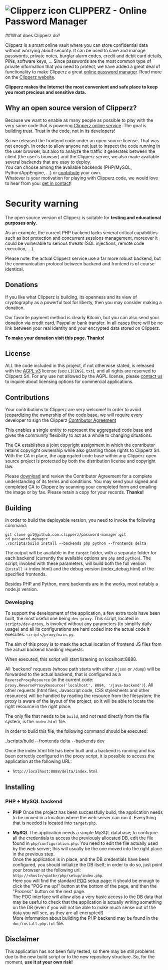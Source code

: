 # ![Clipperz icon][icon] CLIPPERZ - Online Password Manager

[icon]: ./Icon.png

##What does Clipperz do?

Clipperz is a smart online vault where you can store confidential data without worrying about security. It can be used to save and manage passwords, private notes, burglar alarm codes, credit and debit card details, PINs, software keys, …
Since passwords are the most common type of private information that you need to protect, we have added a great deal of functionality to make Clipperz a great [online password manager][home]. Read more on the [Clipperz website][home].

**Clipperz makes the Internet the most convenient and safe place to keep you most precious and sensitive data.**

[home]: https://clipperz.is

## Why an open source version of Clipperz?

Because we want to enable as many people as possible to play with the very same code that is powering [Clipperz online service][app]. The goal is building trust. Trust in the code, not in its developers!

So we released the frontend code under an open source license. That was not enough. In order to allow anyone not just to inspect the code running in the user browser, but also to analyze the traffic it generates between the client (the user's browser) and the Clipperz server, we also made available several backends that are easy to deploy.  
You can choose among the available backends (PHP/MySQL, Python/AppEngine, …) or [contribute][CA] your own.  
Whatever is your motivation for playing with Clipperz code, we would love to hear from you: [get in contact][contact]!

# Security warning

The open source version of Clipperz is suitable for **testing and educational purposes only**.

As an example, the current PHP backend lacks several critical capabilities such as bot protection and concurrent sessions management, moreover it could be vulnerable to serious threats (SQL injections, remote code execution, ...).

Please note: the actual Clipperz service use a far more robust backend, but the communication protocol between backend and frontend is of course identical.

[app]: https://clipperz.is/app/
[CA]: https://clipperz.is/open_source/contributor_agreement/
[contact]: https://clipperz.is/about/contacts/


## Donations
If you like what Clipperz is building, its openness and its view of cryptography as a powerful tool for liberty, then you may consider making a donation. 

Our favorite payment method is clearly Bitcoin, but you can also send your donation via credit card, Paypal or bank transfer. In all cases there will be no link between your real identity and your encrypted data stored on Clipperz.

**To make your donation visit [this page][donations]. Thanks!**

[donations]: https://clipperz.is/donations


## License
ALL the code included in this project, if not otherwise stated, is released with the [AGPL v3][agpl] license (see `LICENSE.txt`), and all rights are reserved to Clipperz Srl. For any use not allowed by the AGPL license, please [contact us][contact] to inquire about licensing options for commercial applications.

[agpl]: http://www.gnu.org/licenses/agpl.html


## Contributions
Your contributions to Clipperz are very welcome! In order to avoid jeopardizing the ownership of the code base, we will require every developer to sign the Clipperz [Contributor Agreement][CA]

This enables a single entity to represent the aggregated code base and gives the community flexibility to act as a whole to changing situations.

The CA establishes a joint copyright assignment in which the contributor retains copyright ownership while also granting those rights to Clipperz Srl. With the CA in place, the aggregated code base within any Clipperz open source project is protected by both the distribution license and copyright law.

Please [download][CA] and review the Contributor Agreement for a complete understanding of its terms and conditions. You may send your signed and completed CA to Clipperz by scanning your completed form and emailing the image or by fax. Please retain a copy for your records. **Thanks!**


## Building
In order to build the deployable version, you need to invoke the following command:

    git clone git@github.com:clipperz/password-manager.git
    cd password-manager
    ./scripts/build install --backends php python --frontends delta
  
The output will be available in the `target` folder, with a separate folder for each backend (currently the available options are `php` and `python`).
The script, invoked with these parameters, will build both the full version (`install` -> index.html) and the debug version (index_debug.html) of the specified frontends.

Besides PHP and Python, more backends are in the works, most notably a node.js version.


### Developing
To support the development of the application, a few extra tools have been built, the most useful one being `dev-proxy`.
This script, located in `scripts/dev-proxy`, is invoked without any parameters (to simplify daily usage) and all its configurations are hard coded into the actual code it executes: `scripts/proxy/main.py`.

The aim of this proxy is to mask the actual location of frontend JS files from the actual backend handling requests.

When executed, this script will start listening on localhost:8888.

All 'backend' requests (whose path starts with either `/json` or `/dump`) will be forwarded to the actual backend, that is configured as a `ReverseProxyResource` (in the current code: `proxy.ReverseProxyResource('localhost', 8084, '/java-backend')`).
All other requests (html files, Javascript code, CSS stylesheets and other resources) will be handled by reading the resource from the filesystem; the proxy is aware of the layout of the project, so it will be able to locate the right resource in the right place.

The only file that needs to be `build`, and not read directly from the file system, is the `index.html` file.

In order to build this file, the following command should be executed:

  ./scripts/build --frontends delta --backends dev


Once the index.html file has been built and a backend is running and has been correctly configured in the proxy script, it is possible to access the application at the following URL:

- `http://localhost:8888/delta/index.html`


## Installing

### PHP + MySQL backend

* **PHP**
  Once the project has been successfully build, the application needs to be moved in a location where the web server can run it. Everything that is needed is located into `target/php`.

* **MySQL**
  The application needs a simple MySQL database; to configure all the credentials to access the previously allocated DB, edit the file found in `php/configuration.php`. You need to edit the file actually used by the web server; this will usually be the one moved into the right place in the previous step.  
  Once the application is in place, and the DB credentials have been configured, you should initialize the DB itself; in order to do so, just point your browser at the following url: `http://<host>/<path>/php/setup/index.php`.  
  Here you will find the standard [POG][pog] setup page: it should be enough to click the "POG me up!" button at the bottom of the page, and then the "Process" button on the next page.  
  The POG interface will allow also a very basic access to the DB data that may be useful to check that the application is actually writing something on the DB (even if you will not be able to make much sense out of the data you will see, as they are all encrypted!)  
  More information about building the PHP backend may be found in the `doc/install.php.txt` file.


## Disclaimer

This application has not been fully tested, so there may be still problems due to the new build script or to the new repository structure. So, for the moment, **use it at your own risk!**


[pog]: http://www.phpobjectgenerator.com/

